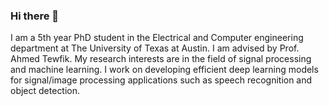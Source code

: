 ### Hi there 👋
I am a 5th year PhD student in the Electrical and Computer engineering department at The University of Texas at Austin. I am advised by Prof. Ahmed Tewfik. My research interests are in the field of signal processing and machine learning. I work on developing efficient deep learning models for signal/image processing applications such as speech recognition and object detection.
<!--
**Madhusakth/Madhusakth** is a ✨ _special_ ✨ repository because its `README.md` (this file) appears on your GitHub profile.

Here are some ideas to get you started:

- 🔭 I’m currently working on ...
- 🌱 I’m currently learning ...
- 👯 I’m looking to collaborate on ...
- 🤔 I’m looking for help with ...
- 💬 Ask me about ...
- 📫 How to reach me: ...
- 😄 Pronouns: ...
- ⚡ Fun fact: ...
-->
